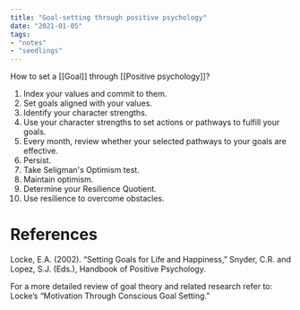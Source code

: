 ```yaml
---
title: "Goal-setting through positive psychology"
date: "2021-01-05"
tags:
- "notes"
- "seedlings"
---
```


How to set a [[Goal]] through [[Positive psychology]]?

1. Index your values and commit to them.
2. Set goals aligned with your values.
3. Identify your character strengths.
4. Use your character strengths to set actions or pathways to fulfill your goals.
5. Every month, review whether your selected pathways to your goals are effective.
6. Persist.
7. Take Seligman's Optimism test.
8. Maintain optimism.
9. Determine your Resilience Quotient.
10. Use resilience to overcome obstacles.

# References

Locke, E.A. (2002). “Setting Goals for Life and Happiness,” Snyder, C.R. and Lopez, S.J. (Eds.), Handbook of Positive Psychology.

For a more detailed review of goal theory and related research refer to: Locke’s “Motivation Through Conscious Goal Setting.”

